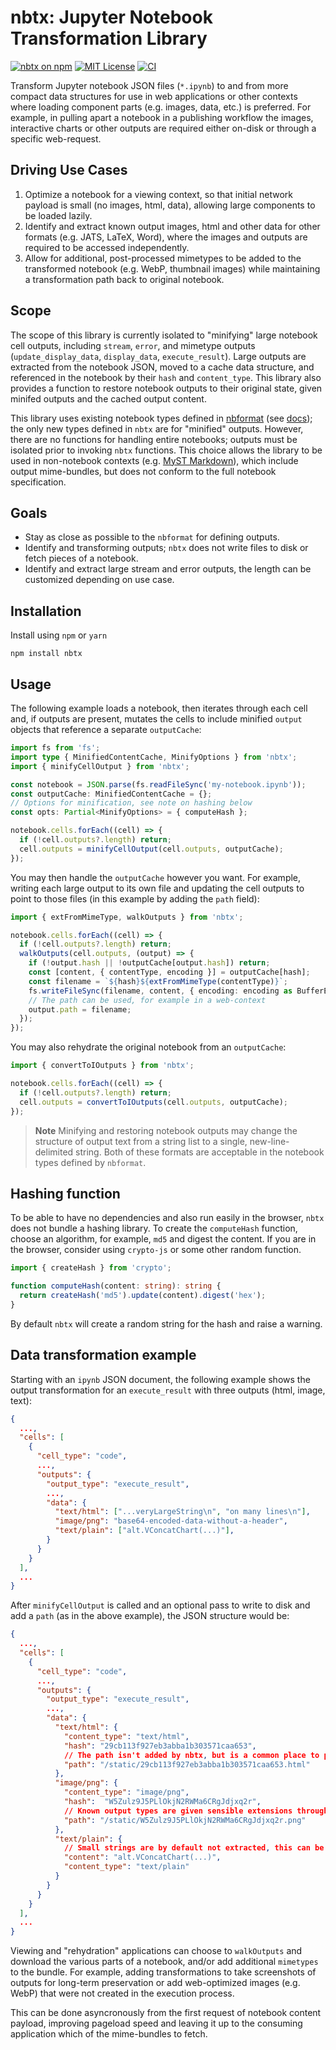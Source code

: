 # nbtx: Jupyter Notebook Transformation Library

[![nbtx on npm](https://img.shields.io/npm/v/nbtx.svg)](https://www.npmjs.com/package/nbtx)
[![MIT License](https://img.shields.io/badge/license-MIT-blue.svg)](https://github.com/curvenote/nbtx/blob/main/LICENSE)
[![CI](https://github.com/curvenote/nbtx/workflows/CI/badge.svg)](https://github.com/curvenote/nbtx/actions)

Transform Jupyter notebook JSON files (`*.ipynb`) to and from more compact data structures for use in web applications or other contexts where loading component parts (e.g. images, data, etc.) is preferred. For example, in pulling apart a notebook in a publishing workflow the images, interactive charts or other outputs are required either on-disk or through a specific web-request.

## Driving Use Cases

1. Optimize a notebook for a viewing context, so that initial network payload is small (no images, html, data), allowing large components to be loaded lazily.
2. Identify and extract known output images, html and other data for other formats (e.g. JATS, LaTeX, Word), where the images and outputs are required to be accessed independently.
3. Allow for additional, post-processed mimetypes to be added to the transformed notebook (e.g. WebP, thumbnail images) while maintaining a transformation path back to original notebook.

## Scope

The scope of this library is currently isolated to "minifying" large notebook cell outputs, including `stream`, `error`, and mimetype outputs (`update_display_data`, `display_data`, `execute_result`). Large outputs are extracted from the notebook JSON, moved to a cache data structure, and referenced in the notebook by their `hash` and `content_type`. This library also provides a function to restore notebook outputs to their original state, given minifed outputs and the cached output content.

This library uses existing notebook types defined in [nbformat](https://github.com/jupyterlab/jupyterlab/tree/master/packages/nbformat) (see [docs](https://nbformat.readthedocs.io)); the only new types defined in `nbtx` are for "minified" outputs. However, there are no functions for handling entire notebooks; outputs must be isolated prior to invoking `nbtx` functions. This choice allows the library to be used in non-notebook contexts (e.g. [MyST Markdown](https://myst.tools)), which include output mime-bundles, but does not conform to the full notebook specification.

## Goals

- Stay as close as possible to the `nbformat` for defining outputs.
- Identify and transforming outputs; `nbtx` does not write files to disk or fetch pieces of a notebook.
- Identify and extract large stream and error outputs, the length can be customized depending on use case.

## Installation

Install using `npm` or `yarn`

```
npm install nbtx
```

## Usage

The following example loads a notebook, then iterates through each cell and, if outputs are present, mutates the cells to include minified `output` objects that reference a separate `outputCache`:

```typescript
import fs from 'fs';
import type { MinifiedContentCache, MinifyOptions } from 'nbtx';
import { minifyCellOutput } from 'nbtx';

const notebook = JSON.parse(fs.readFileSync('my-notebook.ipynb'));
const outputCache: MinifiedContentCache = {};
// Options for minification, see note on hashing below
const opts: Partial<MinifyOptions> = { computeHash };

notebook.cells.forEach((cell) => {
  if (!cell.outputs?.length) return;
  cell.outputs = minifyCellOutput(cell.outputs, outputCache);
});
```

You may then handle the `outputCache` however you want. For example, writing each large output to its own file and updating the cell outputs to point to those files (in this example by adding the `path` field):

```typescript
import { extFromMimeType, walkOutputs } from 'nbtx';

notebook.cells.forEach((cell) => {
  if (!cell.outputs?.length) return;
  walkOutputs(cell.outputs, (output) => {
    if (!output.hash || !outputCache[output.hash]) return;
    const [content, { contentType, encoding }] = outputCache[hash];
    const filename = `${hash}${extFromMimeType(contentType)}`;
    fs.writeFileSync(filename, content, { encoding: encoding as BufferEncoding });
    // The path can be used, for example in a web-context
    output.path = filename;
  });
});
```

You may also rehydrate the original notebook from an `outputCache`:

```typescript
import { convertToIOutputs } from 'nbtx';

notebook.cells.forEach((cell) => {
  if (!cell.outputs?.length) return;
  cell.outputs = convertToIOutputs(cell.outputs, outputCache);
});
```

> **Note**
> Minifying and restoring notebook outputs may change the structure of output text from a string list to a single,
> new-line-delimited string. Both of these formats are acceptable in the notebook types defined by `nbformat`.

## Hashing function

To be able to have no dependencies and also run easily in the browser, `nbtx` does not bundle a hashing library.
To create the `computeHash` function, choose an algorithm, for example, `md5` and digest the content. If you are in the browser, consider using `crypto-js` or some other random function.

```typescript
import { createHash } from 'crypto';

function computeHash(content: string): string {
  return createHash('md5').update(content).digest('hex');
}
```

By default `nbtx` will create a random string for the hash and raise a warning.

## Data transformation example

Starting with an `ipynb` JSON document, the following example shows the output transformation for an `execute_result` with three outputs (html, image, text):

```json
{
  ...,
  "cells": [
    {
      "cell_type": "code",
      ...,
      "outputs": {
        "output_type": "execute_result",
        ...,
        "data": {
          "text/html": ["...veryLargeString\n", "on many lines\n"],
          "image/png": "base64-encoded-data-without-a-header",
          "text/plain": ["alt.VConcatChart(...)"],
        }
      }
    }
  ],
  ...
}
```

After `minifyCellOutput` is called and an optional pass to write to disk and add a `path` (as in the above example), the JSON structure would be:

```json
{
  ...,
  "cells": [
    {
      "cell_type": "code",
      ...,
      "outputs": {
        "output_type": "execute_result",
        ...,
        "data": {
          "text/html": {
            "content_type": "text/html",
            "hash": "29cb113f927eb3abba1b303571caa653",
            // The path isn't added by nbtx, but is a common place to put a URL
            "path": "/static/29cb113f927eb3abba1b303571caa653.html"
          },
          "image/png": {
            "content_type": "image/png",
            "hash":  "W5Zulz9J5PLlOkjN2RWMa6CRgJdjxq2r",
            // Known output types are given sensible extensions through `extFromMimeType`
            "path": "/static/W5Zulz9J5PLlOkjN2RWMa6CRgJdjxq2r.png"
          },
          "text/plain": {
            // Small strings are by default not extracted, this can be modified in options
            "content": "alt.VConcatChart(...)",
            "content_type": "text/plain"
          }
        }
      }
    }
  ],
  ...
}
```

Viewing and "rehydration" applications can choose to `walkOutputs` and download the various parts of a notebook, and/or add additional `mimetypes` to the bundle. For example, adding transformations to take screenshots of outputs for long-term preservation or add web-optimized images (e.g. WebP) that were not created in the execution process.

This can be done asyncronously from the first request of notebook content payload, improving pageload speed and leaving it up to the consuming application which of the mime-bundles to fetch.
